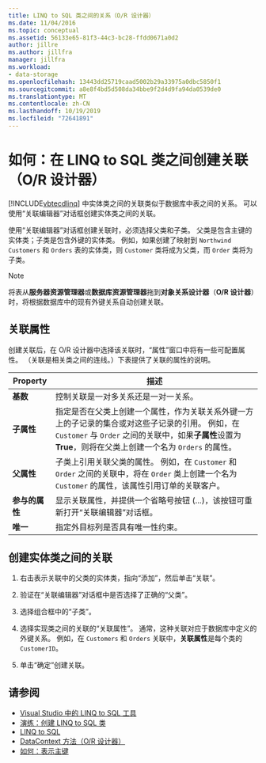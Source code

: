 ```yaml
---
title: LINQ to SQL 类之间的关系（O/R 设计器）
ms.date: 11/04/2016
ms.topic: conceptual
ms.assetid: 56133e65-81f3-44c3-bc28-ffdd0671a0d2
author: jillre
ms.author: jillfra
manager: jillfra
ms.workload:
- data-storage
ms.openlocfilehash: 13443dd25719caad5002b29a33975a0dbc5850f1
ms.sourcegitcommit: a8e8f4bd5d508da34bbe9f2d4d9fa94da0539de0
ms.translationtype: MT
ms.contentlocale: zh-CN
ms.lasthandoff: 10/19/2019
ms.locfileid: "72641891"
---
```

# <a name="how-to-create-an-association-between-linq-to-sql-classes-or-designer"></a>如何：在 LINQ to SQL 类之间创建关联（O/R 设计器）
[!INCLUDE[vbtecdlinq](../data-tools/includes/vbtecdlinq_md.md)] 中实体类之间的关联类似于数据库中表之间的关系。 可以使用“关联编辑器”对话框创建实体类之间的关联。

使用“关联编辑器”对话框创建关联时，必须选择父类和子类。 父类是包含主键的实体类；子类是包含外键的实体类。 例如，如果创建了映射到 `Northwind Customers` 和 `Orders` 表的实体类，则 `Customer` 类将成为父类，而 `Order` 类将为子类。

> [!NOTE]
> 将表从**服务器资源管理器**或**数据库资源管理器**拖到**对象关系设计器**（**O/R 设计器**）时，将根据数据库中的现有外键关系自动创建关联。

## <a name="association-properties"></a>关联属性
创建关联后，在 O/R 设计器中选择该关联时，“属性”窗口中将有一些可配置属性。 （关联是相关类之间的连线。）下表提供了关联的属性的说明。

|Property|描述|
|--------------|-----------------|
|**基数**|控制关联是一对多关系还是一对一关系。|
|**子属性**|指定是否在父类上创建一个属性，作为关联关系外键一方上的子记录的集合或对这些子记录的引用。 例如，在 `Customer` 与 `Order` 之间的关联中，如果**子属性**设置为**True**，则将在父类上创建一个名为 `Orders` 的属性。|
|**父属性**|子类上引用关联父类的属性。 例如，在 `Customer` 和 `Order` 之间的关联中，将在 `Order` 类上创建一个名为 `Customer` 的属性，该属性引用订单的关联客户。|
|**参与的属性**|显示关联属性，并提供一个省略号按钮 (...)，该按钮可重新打开“关联编辑器”对话框。|
|**唯一**|指定外目标列是否具有唯一性约束。|

## <a name="to-create-an-association-between-entity-classes"></a>创建实体类之间的关联

1. 右击表示关联中的父类的实体类，指向“添加”，然后单击“关联”。

2. 验证在“关联编辑器”对话框中是否选择了正确的“父类”。

3. 选择组合框中的“子类”。

4. 选择实现类之间的关联的“关联属性”。 通常，这种关联对应于数据库中定义的外键关系。 例如，在 `Customers` 和 `Orders` 关联中，**关联属性**是每个类的 `CustomerID`。

5. 单击“确定”创建关联。

## <a name="see-also"></a>请参阅

- [Visual Studio 中的 LINQ to SQL 工具](../data-tools/linq-to-sql-tools-in-visual-studio2.md)
- [演练：创建 LINQ to SQL 类](how-to-create-linq-to-sql-classes-mapped-to-tables-and-views-o-r-designer.md)
- [LINQ to SQL](/dotnet/framework/data/adonet/sql/linq/index)
- [DataContext 方法（O/R 设计器）](../data-tools/datacontext-methods-o-r-designer.md)
- [如何：表示主键](/dotnet/framework/data/adonet/sql/linq/how-to-represent-primary-keys)
